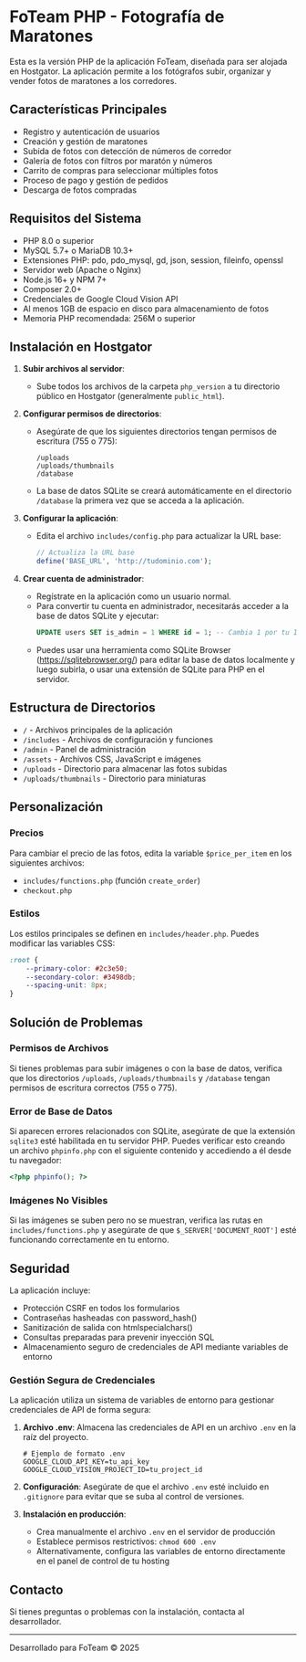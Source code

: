 # FoTeam PHP - Fotografía de Maratones

Esta es la versión PHP de la aplicación FoTeam, diseñada para ser alojada en Hostgator. La aplicación permite a los fotógrafos subir, organizar y vender fotos de maratones a los corredores.

## Características Principales

- Registro y autenticación de usuarios
- Creación y gestión de maratones
- Subida de fotos con detección de números de corredor
- Galería de fotos con filtros por maratón y números
- Carrito de compras para seleccionar múltiples fotos
- Proceso de pago y gestión de pedidos
- Descarga de fotos compradas

## Requisitos del Sistema

- PHP 8.0 o superior
- MySQL 5.7+ o MariaDB 10.3+
- Extensiones PHP: pdo, pdo_mysql, gd, json, session, fileinfo, openssl
- Servidor web (Apache o Nginx)
- Node.js 16+ y NPM 7+
- Composer 2.0+
- Credenciales de Google Cloud Vision API
- Al menos 1GB de espacio en disco para almacenamiento de fotos
- Memoria PHP recomendada: 256M o superior

## Instalación en Hostgator

1. **Subir archivos al servidor**:
   - Sube todos los archivos de la carpeta `php_version` a tu directorio público en Hostgator (generalmente `public_html`).

2. **Configurar permisos de directorios**:
   - Asegúrate de que los siguientes directorios tengan permisos de escritura (755 o 775):
     ```
     /uploads
     /uploads/thumbnails
     /database
     ```
   - La base de datos SQLite se creará automáticamente en el directorio `/database` la primera vez que se acceda a la aplicación.

3. **Configurar la aplicación**:
   - Edita el archivo `includes/config.php` para actualizar la URL base:
     ```php
     // Actualiza la URL base
     define('BASE_URL', 'http://tudominio.com');
     ```

4. **Crear cuenta de administrador**:
   - Regístrate en la aplicación como un usuario normal.
   - Para convertir tu cuenta en administrador, necesitarás acceder a la base de datos SQLite y ejecutar:
     ```sql
     UPDATE users SET is_admin = 1 WHERE id = 1; -- Cambia 1 por tu ID de usuario
     ```
   - Puedes usar una herramienta como SQLite Browser (https://sqlitebrowser.org/) para editar la base de datos localmente y luego subirla, o usar una extensión de SQLite para PHP en el servidor.

## Estructura de Directorios

- `/` - Archivos principales de la aplicación
- `/includes` - Archivos de configuración y funciones
- `/admin` - Panel de administración
- `/assets` - Archivos CSS, JavaScript e imágenes
- `/uploads` - Directorio para almacenar las fotos subidas
- `/uploads/thumbnails` - Directorio para miniaturas

## Personalización

### Precios

Para cambiar el precio de las fotos, edita la variable `$price_per_item` en los siguientes archivos:
- `includes/functions.php` (función `create_order`)
- `checkout.php`

### Estilos

Los estilos principales se definen en `includes/header.php`. Puedes modificar las variables CSS:
```css
:root {
    --primary-color: #2c3e50;
    --secondary-color: #3498db;
    --spacing-unit: 8px;
}
```

## Solución de Problemas

### Permisos de Archivos
Si tienes problemas para subir imágenes o con la base de datos, verifica que los directorios `/uploads`, `/uploads/thumbnails` y `/database` tengan permisos de escritura correctos (755 o 775).

### Error de Base de Datos
Si aparecen errores relacionados con SQLite, asegúrate de que la extensión `sqlite3` esté habilitada en tu servidor PHP. Puedes verificar esto creando un archivo `phpinfo.php` con el siguiente contenido y accediendo a él desde tu navegador:
```php
<?php phpinfo(); ?>
```

### Imágenes No Visibles
Si las imágenes se suben pero no se muestran, verifica las rutas en `includes/functions.php` y asegúrate de que `$_SERVER['DOCUMENT_ROOT']` esté funcionando correctamente en tu entorno.

## Seguridad

La aplicación incluye:
- Protección CSRF en todos los formularios
- Contraseñas hasheadas con password_hash()
- Sanitización de salida con htmlspecialchars()
- Consultas preparadas para prevenir inyección SQL
- Almacenamiento seguro de credenciales de API mediante variables de entorno

### Gestión Segura de Credenciales

La aplicación utiliza un sistema de variables de entorno para gestionar credenciales de API de forma segura:

1. **Archivo .env**: Almacena las credenciales de API en un archivo `.env` en la raíz del proyecto.
   ```
   # Ejemplo de formato .env
   GOOGLE_CLOUD_API_KEY=tu_api_key
   GOOGLE_CLOUD_VISION_PROJECT_ID=tu_project_id
   ```

2. **Configuración**: Asegúrate de que el archivo `.env` esté incluido en `.gitignore` para evitar que se suba al control de versiones.

3. **Instalación en producción**:
   - Crea manualmente el archivo `.env` en el servidor de producción
   - Establece permisos restrictivos: `chmod 600 .env`
   - Alternativamente, configura las variables de entorno directamente en el panel de control de tu hosting

## Contacto

Si tienes preguntas o problemas con la instalación, contacta al desarrollador.

---

Desarrollado para FoTeam © 2025
